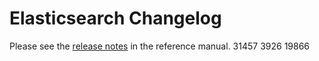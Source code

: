 # Elasticsearch Changelog

Please see the [release notes](https://www.elastic.co/guide/en/elasticsearch/reference/current/es-release-notes.html) in the reference manual.
31457
3926
19866
